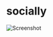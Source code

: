 # socially
![Screenshot](https://github.com/rehan-ch/socially/assets/81668739/e893be3e-ce2d-4f99-ba31-31f88b349356)
